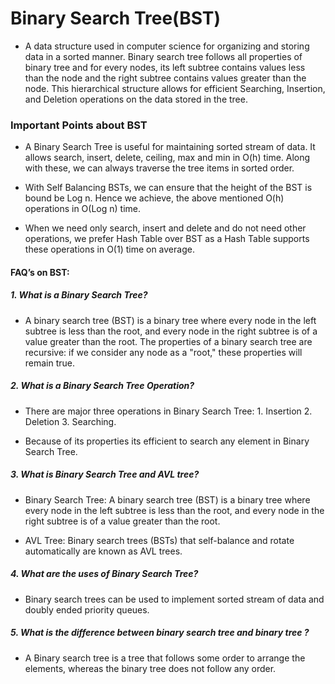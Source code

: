 # Binary Search Tree(BST)

- A data structure used in computer science for organizing and storing data in a sorted manner. Binary search tree follows all properties of binary tree and for every nodes, its left subtree contains values less than the node and the right subtree contains values greater than the node. This hierarchical structure allows for efficient Searching, Insertion, and Deletion operations on the data stored in the tree.

### Important Points about BST

- A Binary Search Tree is useful for maintaining sorted stream of data. It allows search, insert, delete, ceiling, max and min in O(h) time. Along with these, we can always traverse the tree items in sorted order.

- With Self Balancing BSTs, we can ensure that the height of the BST is bound be Log n. Hence we achieve, the above mentioned O(h) operations in O(Log n) time.

- When we need only search, insert and delete and do not need other operations, we prefer Hash Table over BST as a Hash Table supports these operations in O(1) time on average.

#### FAQ’s on BST:

##### 1. What is a Binary Search Tree?

- A binary search tree (BST) is a binary tree where every node in the left subtree is less than the root, and every node in the right subtree is of a value greater than the root. The properties of a binary search tree are recursive: if we consider any node as a "root," these properties will remain true.

##### 2. What is a Binary Search Tree Operation?

- There are major three operations in Binary Search Tree: 
        1. Insertion
        2. Deletion
        3. Searching. 
        
- Because of its properties its efficient to search any element in Binary Search Tree.

##### 3. What is Binary Search Tree and AVL tree?

- Binary Search Tree: A binary search tree (BST) is a binary tree where every node in the left subtree is less than the root, and every node in the right subtree is of a value greater than the root.

- AVL Tree: Binary search trees (BSTs) that self-balance and rotate automatically are known as AVL trees.

##### 4. What are the uses of Binary Search Tree?

- Binary search trees can be used to implement sorted stream of data and doubly ended priority queues.

##### 5. What is the difference between binary search tree and binary tree ?

- A Binary search tree is a tree that follows some order to arrange the elements, whereas the binary tree does not follow any order.

